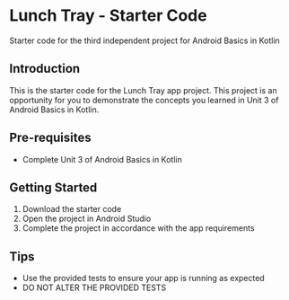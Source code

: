 Lunch Tray - Starter Code
==================================

Starter code for the third independent project for Android Basics in Kotlin

Introduction
------------

This is the starter code for the Lunch Tray app project. This project is an opportunity for you to
demonstrate the concepts you learned in Unit 3 of Android Basics in Kotlin.

Pre-requisites
--------------

- Complete Unit 3 of Android Basics in Kotlin

Getting Started
---------------

1. Download the starter code
2. Open the project in Android Studio
3. Complete the project in accordance with the app requirements

Tips
----

- Use the provided tests to ensure your app is running as expected
- DO NOT ALTER THE PROVIDED TESTS

